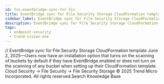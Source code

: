 ```yaml
---
id: fss-eventbridge-sync-for-fss
title: EventBridge sync for File Security Storage CloudFormation template
sidebar_label: EventBridge sync for File Security Storage CloudFormation template
description: EventBridge sync for File Security Storage CloudFormation template
tags:
  - endpoint-security
  - trend-vision-one
---
```


/*<![CDATA[*/ $('#title').html($('meta[name=map-description]').attr('content')); /*]]>*/ EventBridge sync for File Security Storage CloudFormation template June 2, 2025—Users now have an installation option that turns on the scanning of buckets by default if they have EventBridge enabled or does not turn on the scanning of any bucket when setting up their CloudFormation template. Cloud Security → File Security → File Security Storage © 2025 Trend Micro Incorporated. All rights reserved.Search Knowledge Base